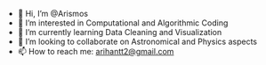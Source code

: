 - 👋 Hi, I’m @Arismos
- 👀 I’m interested in Computational and Algorithmic Coding
- 🌱 I’m currently learning Data Cleaning and Visualization
- 💞️ I’m looking to collaborate on Astronomical and Physics aspects
- 📫 How to reach me: arihantt2@gmail.com

<!---
Arismos/Arismos is a ✨ special ✨ repository because its `README.md` (this file) appears on your GitHub profile.
You can click the Preview link to take a look at your changes.
--->
